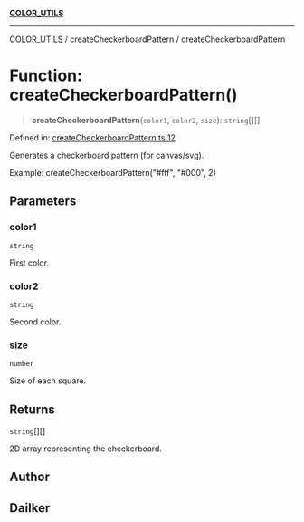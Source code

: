 [**COLOR_UTILS**](../../README.md)

***

[COLOR_UTILS](../../README.md) / [createCheckerboardPattern](../README.md) / createCheckerboardPattern

# Function: createCheckerboardPattern()

> **createCheckerboardPattern**(`color1`, `color2`, `size`): `string`[][]

Defined in: [createCheckerboardPattern.ts:12](https://github.com/dailker/everyutil/blob/7c30ec40bbb398255a9be572db0a537e8bcb9c11/src/color/createCheckerboardPattern.ts#L12)

Generates a checkerboard pattern (for canvas/svg).

Example: createCheckerboardPattern("#fff", "#000", 2)

## Parameters

### color1

`string`

First color.

### color2

`string`

Second color.

### size

`number`

Size of each square.

## Returns

`string`[][]

2D array representing the checkerboard.

## Author

## Dailker
